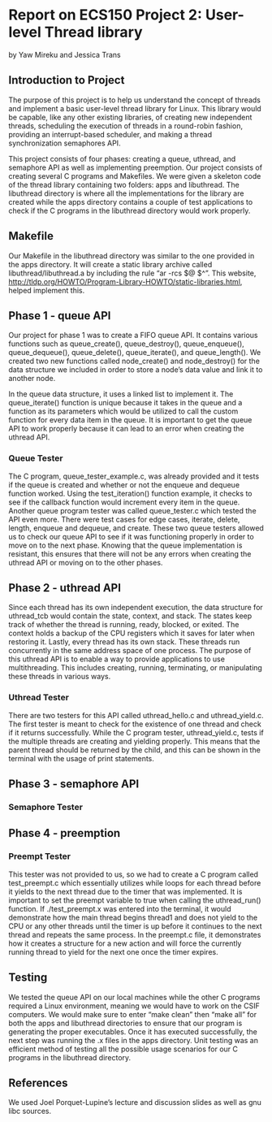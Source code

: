 # Report on ECS150 Project 2: User-level Thread library
by Yaw Mireku and Jessica Trans

## Introduction to Project

The purpose of this project is to help us understand the concept of threads and implement a basic user-level thread library for Linux. This library would be capable, like any other existing libraries, of creating new independent threads, scheduling the execution of threads in a round-robin fashion, providing an interrupt-based scheduler, and making a thread synchronization semaphores API. 

This project consists of four phases: creating a queue, uthread, and semaphore API as well as implementing preemption. Our project consists of creating several C programs and Makefiles. We were given a skeleton code of the thread library containing two folders: apps and libuthread. The libuthread directory is where all the implementations for the library are created while the apps directory contains a couple of test applications to check if the C programs in the libuthread directory would work properly. 

## Makefile

Our Makefile in the libuthread directory was similar to the one provided in the apps directory. It will create a static library archive called libuthread/libuthread.a by including the rule “ar -rcs $@ $^”. This website, http://tldp.org/HOWTO/Program-Library-HOWTO/static-libraries.html, helped implement this.

## Phase 1 - queue API

Our project for phase 1 was to create a FIFO queue API. It contains various functions such as queue_create(), queue_destroy(), queue_enqueue(), queue_dequeue(), queue_delete(),
queue_iterate(), and queue_length(). We created two new functions called node_create() and node_destroy() for the data structure we included in order to store a node’s data value and link it to another node. 

In the queue data structure, it uses a linked list to implement it. The queue_iterate() function is unique because it takes in the queue and a function as its parameters which would be utilized to call the custom function for every data item in the queue. It is important to get the queue API to work properly because it can lead to an error when creating the uthread API.

### Queue Tester

The C program, queue_tester_example.c, was already provided and it tests if the queue is created and whether or not the enqueue and dequeue function worked. Using the test_iteration() function example, it checks to see if the callback function would increment every item in the queue. Another queue program tester was called queue_tester.c which tested the API even more. There were test cases for edge cases, iterate, delete, length, enqueue and dequeue, and create. These two queue testers allowed us to check our queue API to see if it was functioning properly in order to move on to the next phase. Knowing that the queue implementation is resistant, this ensures that there will not be any errors when creating the uthread API or moving on to the other phases.

## Phase 2 - uthread API

Since each thread has its own independent execution, the data structure for uthread_tcb would contain the state, context, and stack. The states keep track of whether the thread is running, ready, blocked, or exited. The context holds a backup of the CPU registers which it saves for later when restoring it. Lastly, every thread has its own stack. These threads run concurrently in the same address space of one process. The purpose of this uthread API is to enable a way to provide applications to use multithreading. This includes creating, running, terminating, or manipulating these threads in various ways.

### Uthread Tester

There are two testers for this API called uthread_hello.c and uthread_yield.c. The first tester is meant to check for the existence of one thread and check if it returns successfully. While the C program tester, uthread_yield.c, tests if the multiple threads are creating and yielding properly. This means that the parent thread should be returned by the child, and this can be shown in the terminal with the usage of print statements.

## Phase 3 - semaphore API

### Semaphore Tester

## Phase 4 - preemption



### Preempt Tester

This tester was not provided to us, so we had to create a C program called test_preempt.c which essentially utilizes while loops for each thread before it yields to the next thread due to the timer that was implemented. It is important to set the preempt variable to true when calling the uthread_run() function. If ./test_preempt.x was entered into the terminal, it would demonstrate how the main thread begins thread1 and does not yield to the CPU or any other threads until the timer is up before it continues to the next thread and repeats the same process. In the preempt.c file, it demonstrates how it creates a structure for a new action and will force the currently running thread to yield for the next one once the timer expires.

## Testing

We tested the queue API on our local machines while the other C programs required a Linux environment, meaning we would have to work on the CSIF computers. We would make sure to enter “make clean” then “make all” for both the apps and libuthread directories to ensure that our program is generating the proper executables. Once it has executed successfully, the next step was running the .x files in the apps directory. Unit testing was an efficient method of testing all the possible usage scenarios for our C programs in the libuthread directory.

## References
We used Joel Porquet-Lupine’s lecture and discussion slides as well as gnu libc sources. 